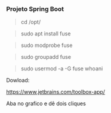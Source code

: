 ### Projeto Spring Boot

> cd /opt/

> sudo apt install fuse
 
> sudo modprobe fuse
 
> sudo groupadd fuse
 
> sudo usermod -a -G fuse whoani

Dowload:

https://www.jetbrains.com/toolbox-app/

Aba no grafico e dê dois cliques